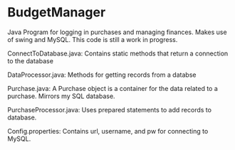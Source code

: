# BudgetManager
Java Program for logging in purchases and managing finances. Makes use of swing and MySQL. This code is still a work in progress. 

 
 
 ConnectToDatabase.java: Contains static methods that return a connection to the database
 
 DataProcessor.java: Methods for getting records from a databse
 
 Purchase.java: A Purchase object is a container for the data related to a purchase.  Mirrors my SQL database.
 
 PurchaseProcessor.java: Uses prepared statements to add records to database.
 
 Config.properties: Contains url, username, and pw for connecting to MySQL.



	
